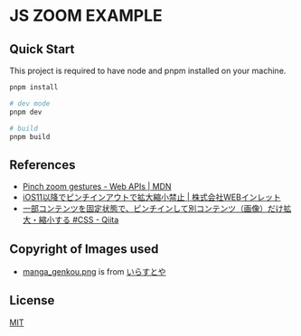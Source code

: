 # JS ZOOM EXAMPLE

## Quick Start

This project is required to have node and pnpm installed on your machine.

```bash
pnpm install

# dev mode
pnpm dev

# build
pnpm build
```

## References

- [Pinch zoom gestures - Web APIs | MDN](https://developer.mozilla.org/en-US/docs/Web/API/Pointer_events/Pinch_zoom_gestures)
- [iOS11以降でピンチインアウトで拡大縮小禁止 | 株式会社WEBインレット](https://webinlet.com/2020/ios11%E4%BB%A5%E9%99%8D%E3%81%A7%E3%83%94%E3%83%B3%E3%83%81%E3%82%A4%E3%83%B3%E3%82%A2%E3%82%A6%E3%83%88%E6%8B%A1%E5%A4%A7%E7%B8%AE%E5%B0%8F%E7%A6%81%E6%AD%A2)
- [一部コンテンツを固定状態で、ピンチインして別コンテンツ（画像）だけ拡大・縮小する #CSS - Qiita](https://qiita.com/ginga_sil/items/e78f9b7823198bd25325)

## Copyright of Images used

- [manga_genkou.png](./public/manga_genkou.png) is from [いらすとや](https://www.irasutoya.com)

## License

[MIT](./LICENSE)
